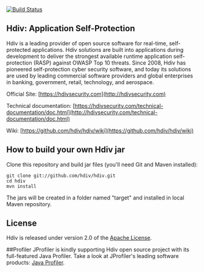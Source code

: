 [![Build Status](https://travis-ci.org/hdiv/hdiv.svg)](https://travis-ci.org/hdiv/hdiv)

## Hdiv: Application Self-Protection
Hdiv is a leading provider of open source software for real-time, self-protected applications.  Hdiv solutions are built into applications during development to deliver the strongest available runtime application self-protection (RASP) against OWASP Top 10 threats. Since 2008, Hdiv has pioneered self-protection cyber security software, and today its solutions are used by leading commercial software providers and global enterprises in banking, government, retail, technology, and aerospace.

Official Site: [https://hdivsecurity.com](http://hdivsecurity.com)

Technical documentation: [https://hdivsecurity.com/technical-documentation/doc.html](http://hdivsecurity.com/technical-documentation/doc.html)

Wiki: [https://github.com/hdiv/hdiv/wiki](https://github.com/hdiv/hdiv/wiki)

## How to build your own Hdiv jar
Clone this repository and build jar files (you'll need Git and Maven installed):

    git clone git://github.com/hdiv/hdiv.git
    cd hdiv
    mvn install

The jars will be created in a folder named "target" and installed in local Maven repository.

## License
Hdiv is released under version 2.0 of the
[Apache License](http://www.apache.org/licenses/LICENSE-2.0).

##Profiler
JProfiler is kindly supporting Hdiv open source project with its full-featured Java Profiler.
Take a look at JProfiler's leading software products: <a href="http://www.ej-technologies.com/products/jprofiler/overview.html">Java Profiler</a>.
